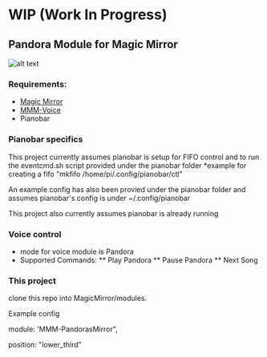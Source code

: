 # WIP (Work In Progress)

## Pandora Module for Magic Mirror

![alt text](https://github.com/spelinski/MMM-PandorasMirror/blob/master/images/example.png)


### Requirements:
* [Magic Mirror](https://github.com/MichMich/MagicMirror)
* [MMM-Voice](https://github.com/fewieden/MMM-voice)
* Pianobar

### Pianobar specifics
This project currently assumes pianobar is setup for FIFO control and to run the eventcmd.sh script provided under the pianobar folder
*example for creating a fifo "mkfifo /home/pi/.config/pianobar/ctl"

An example config has also been provied under the pianobar folder and assumes pianobar's config is under ~/.config/pianobar

This project also currently assumes pianobar is already running

### Voice control
* mode for voice module is Pandora
* Supported Commands:
** Play Pandora
** Pause Pandora
** Next Song

### This project
clone this repo into MagicMirror/modules.

Example config

module: 'MMM-PandorasMirror",

position: "lower_third"
